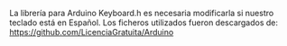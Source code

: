 La librería para Arduino Keyboard.h es necesaria modificarla si nuestro teclado está en Español.
Los ficheros utilizados fueron descargados de: https://github.com/LicenciaGratuita/Arduino
